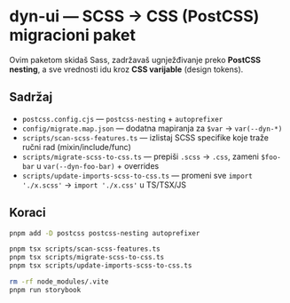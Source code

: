 # dyn-ui — SCSS → CSS (PostCSS) migracioni paket

Ovim paketom skidaš Sass, zadržavaš ugnježđivanje preko **PostCSS nesting**, a sve vrednosti idu kroz **CSS varijable** (design tokens).

## Sadržaj

- `postcss.config.cjs` — `postcss-nesting` + `autoprefixer`
- `config/migrate.map.json` — dodatna mapiranja za `$var` → `var(--dyn-*)`
- `scripts/scan-scss-features.ts` — izlistaj SCSS specifike koje traže ručni rad (mixin/include/func)
- `scripts/migrate-scss-to-css.ts` — prepiši `.scss` → `.css`, zameni `$foo-bar` u `var(--dyn-foo-bar)` + overrides
- `scripts/update-imports-scss-to-css.ts` — promeni sve `import './x.scss'` → `import './x.css'` u TS/TSX/JS

## Koraci

```bash
pnpm add -D postcss postcss-nesting autoprefixer

pnpm tsx scripts/scan-scss-features.ts
pnpm tsx scripts/migrate-scss-to-css.ts
pnpm tsx scripts/update-imports-scss-to-css.ts

rm -rf node_modules/.vite
pnpm run storybook
```
